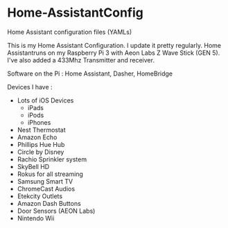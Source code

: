 # Home-AssistantConfig
Home Assistant configuration files (YAMLs)

This is my Home Assistant Configuration.  I update it pretty regularly. 
Home Assistantruns on my Raspberry Pi 3 with Aeon Labs Z Wave Stick (GEN 5). I've also added a 433Mhz Transmitter and receiver.

Software on the Pi : Home Assistant, Dasher, HomeBridge

Devices I have : 
* Lots of iOS Devices
    * iPads
    * iPods
    * iPhones
* Nest Thermostat
* Amazon Echo 
* Phillips Hue Hub
* Circle by Disney
* Rachio Sprinkler system
* SkyBell HD
* Rokus for all streaming
* Samsung Smart TV
* ChromeCast Audios
* Etekcity Outlets
* Amazon Dash Buttons
* Door Sensors (AEON Labs)
* Nintendo Wii


